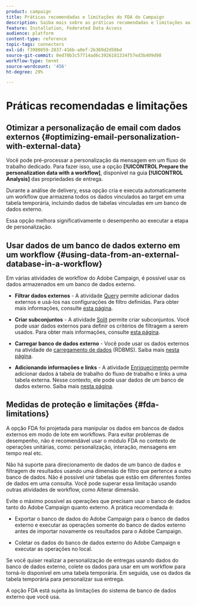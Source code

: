 ```yaml
---
product: campaign
title: Práticas recomendadas e limitações do FDA do Campaign
description: Saiba mais sobre as práticas recomendadas e limitações ao trabalhar com um banco de dados externo (FDA)
feature: Installation, Federated Data Access
audience: platform
content-type: reference
topic-tags: connectors
exl-id: f3980859-2837-416b-a0ef-2b369d2d50bd
source-git-commit: 0ed70b3c57714ad6c3926181334f57ed3b409d98
workflow-type: tm+mt
source-wordcount: '456'
ht-degree: 29%

---
```


# Práticas recomendadas e limitações



## Otimizar a personalização de email com dados externos {#optimizing-email-personalization-with-external-data}

Você pode pré-processar a personalização da mensagem em um fluxo de trabalho dedicado. Para fazer isso, use a opção **[!UICONTROL Prepare the personalization data with a workflow]**, disponível na guia **[!UICONTROL Analysis]** das propriedades de entrega.

Durante a análise de delivery, essa opção cria e executa automaticamente um workflow que armazena todos os dados vinculados ao target em uma tabela temporária, incluindo dados de tabelas vinculadas em um banco de dados externo.

Essa opção melhora significativamente o desempenho ao executar a etapa de personalização.

## Usar dados de um banco de dados externo em um workflow {#using-data-from-an-external-database-in-a-workflow}

Em várias atividades de workflow do Adobe Campaign, é possível usar os dados armazenados em um banco de dados externo.

* **Filtrar dados externos** - A atividade [Query](../../workflow/using/targeting-data.md#selecting-data) permite adicionar dados externos e usá-los nas configurações de filtro definidas. Para obter mais informações, consulte [esta página](../../workflow/using/targeting-data.md#selecting-data).

* **Criar subconjuntos** - A atividade [Split](../../workflow/using/split.md) permite criar subconjuntos. Você pode usar dados externos para definir os critérios de filtragem a serem usados. Para obter mais informações, consulte [esta página](../../workflow/using/split.md).

* **Carregar banco de dados externo** - Você pode usar os dados externos na atividade de [carregamento de dados](../../workflow/using/data-loading-rdbms.md) (RDBMS). Saiba mais [nesta página](../../workflow/using/data-loading-rdbms.md).

* **Adicionando informações e links** - A atividade [Enriquecimento](../../workflow/using/enrichment.md) permite adicionar dados à tabela de trabalho do fluxo de trabalho e links a uma tabela externa. Nesse contexto, ele pode usar dados de um banco de dados externo. Saiba mais [nesta página](../../workflow/using/enrichment.md).

## Medidas de proteção e limitações {#fda-limitations}

A opção FDA foi projetada para manipular os dados em bancos de dados externos em modo de lote em workflows. Para evitar problemas de desempenho, não é recomendável usar o módulo FDA no contexto de operações unitárias, como: personalização, interação, mensagens em tempo real etc.

Não há suporte para direcionamento de dados de um banco de dados e filtragem de resultados usando uma dimensão de filtro que pertence a outro banco de dados. Não é possível unir tabelas que estão em diferentes fontes de dados em uma consulta. Você pode superar essa limitação usando outras atividades de workflow, como Alterar dimensão.

Evite o máximo possível as operações que precisam usar o banco de dados tanto do Adobe Campaign quanto externo. A prática recomendada é:

* Exportar o banco de dados do Adobe Campaign para o banco de dados externo e executar as operações somente do banco de dados externo antes de importar novamente os resultados para o Adobe Campaign.

* Coletar os dados do banco de dados externo do Adobe Campaign e executar as operações no local.

Se você quiser realizar a personalização de entregas usando dados do banco de dados externo, colete os dados para usar em um workflow para torná-lo disponível em uma tabela temporária. Em seguida, use os dados da tabela temporária para personalizar sua entrega.

A opção FDA está sujeita às limitações do sistema de banco de dados externo que você usa.
